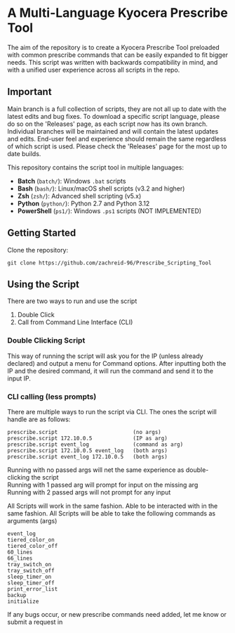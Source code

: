 # A Multi-Language Kyocera Prescribe Tool

The aim of the repository is to create a Kyocera Prescribe Tool preloaded with common prescribe commands that can be easily expanded to fit bigger needs. This script was written with backwards compatibility in mind, and with a unified user experience across all scripts in the repo.

## Important
Main branch is a full collection of scripts, they are not all up to date with the latest edits and bug fixes. To download a specific script language, please do so on the 'Releases' page, as each script now has its own branch. Individual branches will be maintained and will contain the latest updates and edits. End-user feel and experience should remain the same regardless of which script is used. Please check the 'Releases' page for the most up to date builds.

This repository contains the script tool in multiple languages:
- **Batch** (`batch/`): Windows `.bat` scripts
- **Bash** (`bash/`): Linux/macOS shell scripts (v3.2 and higher)
- **Zsh** (`zsh/`): Advanced shell scripting (v5.x)
- **Python** (`python/`): Python 2.7 and Python 3.12
- **PowerShell** (`ps1/`): Windows `.ps1` scripts (NOT IMPLEMENTED)

## Getting Started
Clone the repository:
```shell
git clone https://github.com/zachreid-96/Prescribe_Scripting_Tool
```

## Using the Script
There are two ways to run and use the script
1) Double Click
2) Call from Command Line Interface (CLI)

### Double Clicking Script
This way of running the script will ask you for the IP (unless already declared) and output a menu for Command options. After inputting both the IP and the desired command, it will run the command and send it to the input IP.

### CLI calling (less prompts)
There are multiple ways to run the script via CLI. The ones the script will handle are as follows:

    prescribe.script                        (no args)
    prescribe.script 172.10.0.5             (IP as arg)
    prescribe.script event_log              (command as arg)
    prescribe.script 172.10.0.5 event_log   (both args)
    prescribe.script event_log 172.10.0.5   (both args)

Running with no passed args will net the same experience as double-clicking the script<br>
Running with 1 passed arg will prompt for input on the missing arg<br>
Running with 2 passed args will not prompt for any input

All Scripts will work in the same fashion. Able to be interacted with in the same fashion. All Scripts will be able to take the following commands as arguments (args)

    event_log
    tiered_color_on
    tiered_color_off
    60_lines
    66_lines
    tray_switch_on
    tray_switch_off
    sleep_timer_on
    sleep_timer_off
    print_error_list
    backup
    initialize

If any bugs occur, or new prescribe commands need added, let me know or submit a request in <Issues>
